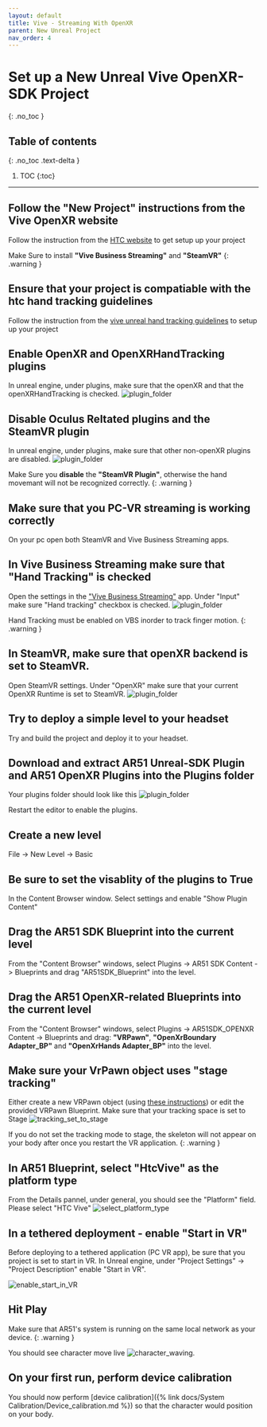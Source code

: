```yaml
---
layout: default
title: Vive - Streaming With OpenXR
parent: New Unreal Project
nav_order: 4
---
```


# Set up a New Unreal Vive OpenXR-SDK Project
{: .no_toc }

## Table of contents
{: .no_toc .text-delta }

1. TOC
{:toc}

---


## Follow the "New Project" instructions from the Vive OpenXR website
Follow the instruction from the [HTC website](https://developer.vive.com/resources/openxr/openxr-pcvr/overview/)  to get setup up your project

Make Sure to install **"Vive Business Streaming"** and **"SteamVR"**
{: .warning }

## Ensure that your project is compatiable with the htc hand tracking guidelines
Follow the instruction from the [vive unreal hand tracking guidelines](https://developer.vive.com/resources/openxr/openxr-pcvr/tutorials/unreal-engine/integrate-hand-tracking-data-your-hand-model/)  to setup up your project


## Enable OpenXR and OpenXRHandTracking plugins

In unreal engine, under plugins, make sure that the openXR and that the openXRHandTracking is checked.
![plugin_folder](/assets/images/unreal_openXR_plugin_enabled.png)

## Disable Oculus Reltated plugins and the SteamVR plugin

In unreal engine, under plugins, make sure that other non-openXR plugins are disabled.
![plugin_folder](/assets/images/unreal_disableSteamVr.png)

Make Sure you **disable** the **"SteamVR Plugin"**, otherwise the hand movemant will not be recognized correctly.
{: .warning }

## Make sure that you PC-VR streaming is working correctly
On your pc open both SteamVR and Vive Business Streaming apps.

## In Vive Business Streaming make sure that "Hand Tracking" is checked
Open the settings in the ["Vive Business Streaming"](https://developer.vive.com/resources/openxr/openxr-pcvr/tutorials/set-up-vbs-for-focus-3/) app.
Under "Input" make sure "Hand tracking" checkbox is checked. ![plugin_folder](/assets/images/vive_streaming_hand_tracking.png)

Hand Tracking must be enabled on VBS inorder to track finger motion.
{: .warning }

## In SteamVR, make sure that openXR backend is set to SteamVR.
Open SteamVR settings.
Under "OpenXR" make sure that your current OpenXR Runtime is set to SteamVR.
![plugin_folder](/assets/images/steamvr_uses_openxr_backend.png)

## Try to deploy a simple level to your headset

Try and build the project and deploy it to your headset.

## Download and extract AR51 Unreal-SDK Plugin and AR51 OpenXR Plugins into the Plugins folder
Your plugins folder should look like this ![plugin_folder](/assets/images/unreal_plugin_folder_openXR.png)

Restart the editor to enable the plugins.

## Create a new level
File -> New Level -> Basic

## Be sure to set the visablity of the plugins to True
In the Content Browser window. Select settings and enable "Show Plugin Content"

## Drag the AR51 SDK Blueprint into the current level
From the "Content Browser" windows, select Plugins -> AR51 SDK Content -> Blueprints and drag "AR51SDK_Blueprint" into the level. 

## Drag the AR51 OpenXR-related Blueprints into the current level
From the "Content Browser" windows, select Plugins -> AR51SDK_OPENXR Content -> Blueprints and drag: **"VRPawn"**, **"OpenXrBoundary Adapter_BP"** and **"OpenXrHands Adapter_BP"** into the level. 

## Make sure your VrPawn object uses "stage tracking"
Either create a new VRPawn object (using [these instructions](https://hub.vive.com/storage/docs/en-us/UnrealPlugin/VRPawn.html)) or edit the provided VRPawn Blueprint.
Make sure that your tracking space is set to Stage ![tracking_set_to_stage](/assets/images/unreal_vrpawn_tracking_origin_set_to_stage.png)

If you do not set the tracking mode to stage, the skeleton will not appear on your body after once you restart the VR application.
{: .warning }

## In AR51 Blueprint, select "HtcVive" as the platform type
From the Details pannel, under general, you should see the "Platform" field. Please select "HTC Vive"  ![select_platform_type](/assets/images/unreal_select_plaform_type_wave.png)

## In a tethered deployment - enable "Start in VR"
Before deploying to a tethered application (PC VR app), be sure that you project is set to start in VR.
In Unreal engine, under "Project Settings" -> "Project Description" enable "Start in VR".

![enable_start_in_VR](/assets/images/unreal_engine_start_in_VR.png)


## Hit Play 
Make sure that AR51's system is running on the same local network as your device.
{: .warning }

You should see character move live ![character_waving](/assets/images/unreal_character_waving.png).

## On your first run, perform device calibration
You should now perform [device calibration]({% link docs/System Calibration/Device_calibration.md %})  so that the character would position on your body.


